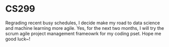 # CS299
Regrading recent busy schedules, I decide make my road to data science and machine learning more agile. Yes, for the next two months, I will try the scrum agile project management frameowrk for my coding pset. Hope me good luck~!
